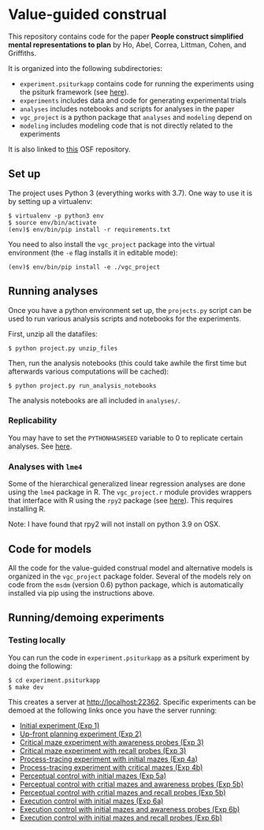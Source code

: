 # Value-guided construal

This repository contains code for
the paper
**People construct simplified mental representations to plan**
by Ho, Abel, Correa, Littman, Cohen, and Griffiths.

It is organized into the following
subdirectories:
- `experiment.psiturkapp` contains
code for running the experiments using the
psiturk framework (see [here](https://psiturk.org/)).
- `experiments` includes data and code for generating experimental
trials
- `analyses` includes notebooks and scripts for analyses in the paper
- `vgc_project` is a python package that `analyses` and `modeling` depend on
- `modeling` includes modeling code that is not directly
related to the experiments

It is also linked to [this](https://osf.io/zpq69) OSF repository.

## Set up
The project uses Python 3 
(everything works with 3.7).
One way to use it is by setting up a virtualenv:
```
$ virtualenv -p python3 env
$ source env/bin/activate
(env)$ env/bin/pip install -r requirements.txt
```

You need to also install the `vgc_project` package
into the virtual environment
(the `-e` flag installs it in editable mode):
```
(env)$ env/bin/pip install -e ./vgc_project
```

## Running analyses

Once you have a python environment set up,
the `projects.py` script can be used to run
various analysis scripts and notebooks for the experiments.

First, unzip all the datafiles:
```
$ python project.py unzip_files
```

Then, run the analysis notebooks (this could take awhile the first time
but afterwards various computations will be cached):
```
$ python project.py run_analysis_notebooks
```

The analysis notebooks are all included in `analyses/`.

### Replicability
You may have to set the `PYTHONHASHSEED` variable
to 0 to replicate certain analyses. See
[here](https://stackoverflow.com/questions/58067359/is-there-a-way-to-set-pythonhashseed-for-a-jupyter-notebook-session).

### Analyses with `lme4`
Some of the hierarchical generalized linear regression analyses
are done using the `lme4` package in R.
The `vgc_project.r` module provides wrappers that
interface with R using the `rpy2` package
(see [here](https://rpy2.github.io/)). 
This requires installing R.

Note: I have found that rpy2 will not install on python 3.9 on OSX.

## Code for models

All the code for the value-guided construal model
and alternative models is organized in the `vgc_project`
package folder. 
Several of the models rely on code from the `msdm` (version 0.6)
python package, which is automatically installed via pip using
the instructions above.

## Running/demoing experiments
### Testing locally
You can run the code in `experiment.psiturkapp` as a psiturk experiment by doing the following:
```
$ cd experiment.psiturkapp
$ make dev
```

This creates a server at [http://localhost:22362](http://localhost:22362).
Specific experiments can be demoed at the following links once you have the server running:
- [Initial experiment (Exp 1)](http://localhost:22362/testexperiment?CONFIG_FILE=exp1.0-config.json.zip)
- [Up-front planning experiment (Exp 2)](http://localhost:22362/testexperiment?CONFIG_FILE=exp2.0-config.json.zip)
- [Critical maze experiment with awareness probes (Exp 3)](http://localhost:22362/testexperiment?CONFIG_FILE=exp3.0-config.json.zip&condition=0)
- [Critical maze experiment with recall probes (Exp 3)](http://localhost:22362/testexperiment?CONFIG_FILE=exp3.0-config.json.zip&condition=1)
- [Process-tracing experiment with initial mazes (Exp 4a)](http://localhost:22362/testexperiment?CONFIG_FILE=config-4a.json.zip&page=3)
- [Process-tracing experiment with critical mazes (Exp 4b)](http://localhost:22362/testexperiment?CONFIG_FILE=config-4b.json.zip&page=3)
- [Perceptual control with initial mazes (Exp 5a)](http://localhost:22362/testexperiment?CONFIG_FILE=config-5a.json.zip&page=2)
- [Perceptual control with critial mazes and awareness probes (Exp 5b)](http://localhost:22362/testexperiment?CONFIG_FILE=config-5b.json.zip&page=2&condition=0)
- [Perceptual control with critial mazes and recall probes (Exp 5b)](http://localhost:22362/testexperiment?CONFIG_FILE=config-5b.json.zip&page=2&condition=3)
- [Execution control with initial mazes (Exp 6a)](http://localhost:22362/testexperiment?CONFIG_FILE=config-6a.json.zip&page=2)
- [Execution control with initial mazes and awareness probes (Exp 6b)](http://localhost:22362/testexperiment?CONFIG_FILE=config-6b.json.zip&page=2&condition=0)
- [Execution control with initial mazes and recall probes (Exp 6b)](http://localhost:22362/testexperiment?CONFIG_FILE=config-6b.json.zip&page=2&condition=3)

